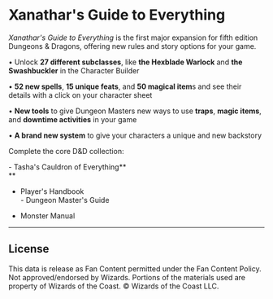 # Xanathar's Guide to Everything

*Xanathar's Guide to Everything* is the first major expansion for fifth edition Dungeons & Dragons, offering new rules and story options for your game.

• Unlock **27 different subclasses**, like **the Hexblade Warlock** and **the Swashbuckler** in the Character Builder<br>

• **52 new spells**, **15 unique feats**, and **50 magical item**s and see their details with a click on your character sheet<br>

• **New tools** to give Dungeon Masters new ways to use **traps**, **magic items**, and **downtime activities** in your game<br>

• **A brand new system** to give your characters a unique and new backstory

Complete the core D&D collection:<br>

\- Tasha's Cauldron of Everything**<br>**

- Player's Handbook<br>- Dungeon Master's Guide

- Monster Manual

---

## License

This data is release as Fan Content permitted under the Fan Content Policy. Not approved/endorsed by Wizards. Portions of the materials used are property of Wizards of the Coast. © Wizards of the Coast LLC.
